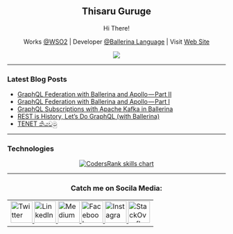 <h2 align="center">Thisaru Guruge</h2>

<p align="center">
  Hi There!
</p>

<p align="center">
  Works <a href="https://www.wso2.com">@WSO2</a> | Developer <a href="https://ballerina.io">@Ballerina Language</a> | Visit <a href="https://thisaru.me">Web Site</a>
</p>

<p align="center">
  <img src="https://github-readme-stats.vercel.app/api?username=ThisaruGuruge&theme=chartreuse-dark" />
</p>

---
### Latest Blog Posts

<!-- BLOG-POST-LIST:START -->
- [GraphQL Federation with Ballerina and Apollo — Part II](https://medium.com/ballerina-techblog/graphql-federation-with-ballerina-and-apollo-part-ii-d05ee4fcd796?source=rss-ce30d56b8733------2)
- [GraphQL Federation with Ballerina and Apollo — Part I](https://medium.com/ballerina-techblog/graphql-federation-with-ballerina-and-apollo-part-i-680f5aeae131?source=rss-ce30d56b8733------2)
- [GraphQL Subscriptions with Apache Kafka in Ballerina](https://medium.com/ballerina-techblog/graphql-subscriptions-with-apache-kafka-in-ballerina-b3c296d333cd?source=rss-ce30d56b8733------2)
- [REST is History, Let’s Do GraphQL &lpar;with Ballerina&rpar;](https://medium.com/ballerina-techblog/rest-is-history-lets-do-graphql-with-ballerina-dce7510b61e8?source=rss-ce30d56b8733------2)
- [TENET කියවමු](https://thisaru.medium.com/tenet-%E0%B6%9A%E0%B7%92%E0%B6%BA%E0%B7%80%E0%B6%B8%E0%B7%94-3c1d543d8125?source=rss-ce30d56b8733------2)
<!-- BLOG-POST-LIST:END -->

---
### Technologies
<p align="center">
  <a href="https://profile.codersrank.io/user/thisaruguruge" target="_blank">
    <img src="https://cr-skills-chart-widget.azurewebsites.net/api/api?username=thisaruguruge&skills=java,python,ballerina,shell,bal&width=640" alt="CodersRank skills chart"/>
  </a>
</p>

---

<h3 align="center">
  Catch me on Socila Media:
</h3>

<table align="center">
  <tr>
    <td>
      <a href="https://twitter.com/ThisaruGuruge" target="_blank">
        <img style="border: 0; border-style: none" border=0 src="https://edent.github.io/SuperTinyIcons/images/svg/twitter.svg" width="50" title="Twitter"/>
      </a>
      <a href="https://linkedin.com/in/ThisaruGuruge" target="_blank">
        <img style="border: 0; border-style: none" border=0 src="https://edent.github.io/SuperTinyIcons/images/svg/linkedin.svg" width="50" title="LinkedIn"/>
      </a>
      <a href="https://thisaru.medium.com" target="_blank">
        <img style="border: 0; border-style: none" border=0 src="https://edent.github.io/SuperTinyIcons/images/svg/medium.svg" width="50" title="Medium"/>
      </a>
      <a href="https://facebook.com/ThisaruG" target="_blank">
        <img style="border: 0; border-style: none" border=0 src="https://edent.github.io/SuperTinyIcons/images/svg/facebook.svg" width="50" title="Facebook"/>
      </a>
      <a href="https://instagram.com/ThisaruG" target="_blank">
        <img style="border: 0; border-style: none" border=0 src="https://edent.github.io/SuperTinyIcons/images/svg/instagram.svg" width="50" title="Instagram"/>
      </a>
      <a href="https://stackoverflow.com/users/3615862/thisarug?tab=profile" target="_blank">
        <img style="border: 0; border-style: none" border=0 src="https://edent.github.io/SuperTinyIcons/images/svg/stackoverflow.svg" width="50" title="StackOverflow"/>
      </a>
    </td>
  </tr>
</table>

<!--
**ThisaruGuruge/ThisaruGuruge** is a ✨ _special_ ✨ repository because its `README.md` (this file) appears on your GitHub profile.

Here are some ideas to get you started:

- 🔭 I’m currently working on ...
- 🌱 I’m currently learning ...
- 👯 I’m looking to collaborate on ...
- 🤔 I’m looking for help with ...
- 💬 Ask me about ...
- 📫 How to reach me: ...
- 😄 Pronouns: ...
- ⚡ Fun fact: ...
-->

